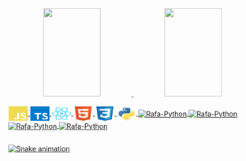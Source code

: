 
<div align="center">
  <a href="https://github.com/AndreSilvazm">
  <img width="48%" height="180em" src="https://github-readme-stats.vercel.app/api?username=AndreSilvazm&show_icons=true&theme=dracula&include_all_commits=true&count_private=true"/>
  <img width="48%" height="180em" src="https://github-readme-stats.vercel.app/api/top-langs/?username=AndreSilvazm&layout=compact&langs_count=7&theme=dracula"/>
</div>

<div style="display: inline_block"><br>
  <img align="center" alt="Rafa-Js" height="30" width="40" src="https://raw.githubusercontent.com/devicons/devicon/master/icons/javascript/javascript-plain.svg">
  <img align="center" alt="Rafa-Ts" height="30" width="40" src="https://raw.githubusercontent.com/devicons/devicon/master/icons/typescript/typescript-plain.svg">
  <img align="center" alt="Rafa-React" height="30" width="40" src="https://raw.githubusercontent.com/devicons/devicon/master/icons/react/react-original.svg">
  <img align="center" alt="Rafa-HTML" height="30" width="40" src="https://raw.githubusercontent.com/devicons/devicon/master/icons/html5/html5-original.svg">
  <img align="center" alt="Rafa-CSS" height="30" width="40" src="https://raw.githubusercontent.com/devicons/devicon/master/icons/css3/css3-original.svg">
  <img align="center" alt="Rafa-Python" height="30" width="40" src="https://raw.githubusercontent.com/devicons/devicon/master/icons/python/python-original.svg">
  <img align="center" alt="Rafa-Python" height="30" width="40" src="https://cdn.jsdelivr.net/gh/devicons/devicon/icons/bootstrap/bootstrap-original.svg">
  <img align="center" alt="Rafa-Python" height="30" width="40" src="https://cdn.jsdelivr.net/gh/devicons/devicon/icons/firebase/firebase-plain.svg">
  <img align="center" alt="Rafa-Python" height="30" width="40" src="https://cdn.jsdelivr.net/gh/devicons/devicon/icons/php/php-original.svg">
  <img align="center" alt="Rafa-Python" height="30" width="40" src="https://cdn.jsdelivr.net/gh/devicons/devicon/icons/mysql/mysql-original-wordmark.svg">




  
  
   ##
  

   
  ![Snake animation](https://github.com/wendleyzago/wendleyzago/blob/output/github-contribution-grid-snake.svg)
 
   
  </div>
